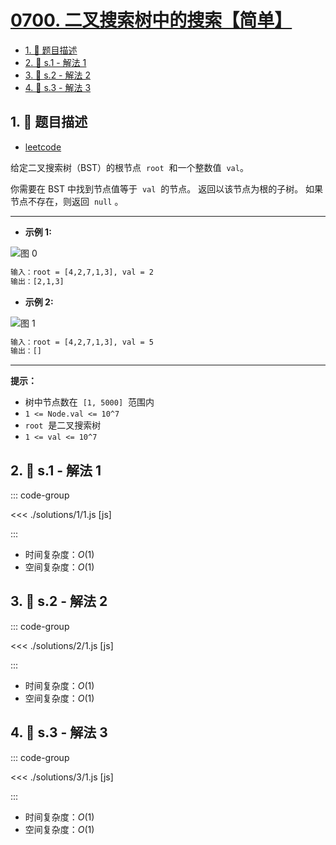 # [0700. 二叉搜索树中的搜索【简单】](https://github.com/tnotesjs/TNotes.leetcode/tree/main/notes/0700.%20%E4%BA%8C%E5%8F%89%E6%90%9C%E7%B4%A2%E6%A0%91%E4%B8%AD%E7%9A%84%E6%90%9C%E7%B4%A2%E3%80%90%E7%AE%80%E5%8D%95%E3%80%91)

<!-- region:toc -->

- [1. 📝 题目描述](#1--题目描述)
- [2. 🎯 s.1 - 解法 1](#2--s1---解法-1)
- [3. 🎯 s.2 - 解法 2](#3--s2---解法-2)
- [4. 🎯 s.3 - 解法 3](#4--s3---解法-3)

<!-- endregion:toc -->

## 1. 📝 题目描述

- [leetcode](https://leetcode.cn/problems/search-in-a-binary-search-tree/)

给定二叉搜索树（BST）的根节点  `root`  和一个整数值  `val`。

你需要在 BST 中找到节点值等于  `val`  的节点。 返回以该节点为根的子树。 如果节点不存在，则返回  `null` 。

---

- **示例 1:**

![图 0](https://cdn.jsdelivr.net/gh/tnotesjs/imgs@main/2025-09-15-12-35-56.png)

```txt
输入：root = [4,2,7,1,3], val = 2
输出：[2,1,3]
```

- **示例 2:**

![图 1](https://cdn.jsdelivr.net/gh/tnotesjs/imgs@main/2025-09-15-12-36-01.png)

```txt
输入：root = [4,2,7,1,3], val = 5
输出：[]
```

---

**提示：**

- 树中节点数在  `[1, 5000]`  范围内
- `1 <= Node.val <= 10^7`
- `root`  是二叉搜索树
- `1 <= val <= 10^7`

## 2. 🎯 s.1 - 解法 1

::: code-group

<<< ./solutions/1/1.js [js]

:::

- 时间复杂度：$O(1)$
- 空间复杂度：$O(1)$

## 3. 🎯 s.2 - 解法 2

::: code-group

<<< ./solutions/2/1.js [js]

:::

- 时间复杂度：$O(1)$
- 空间复杂度：$O(1)$

## 4. 🎯 s.3 - 解法 3

::: code-group

<<< ./solutions/3/1.js [js]

:::

- 时间复杂度：$O(1)$
- 空间复杂度：$O(1)$
